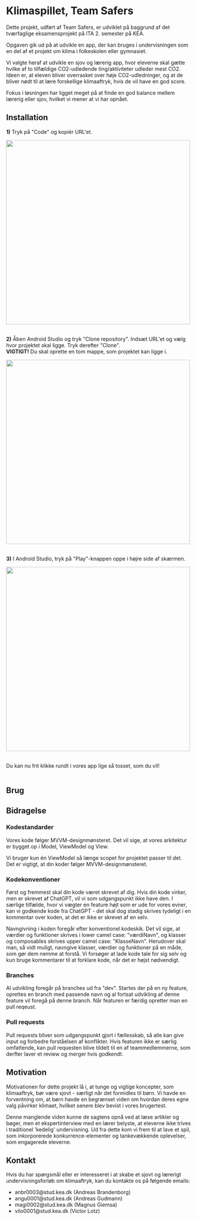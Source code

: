 # Klimaspillet, Team Safers
<p>Dette projekt, udført af Team Safers, er udviklet på baggrund af det tværfaglige eksamensprojekt på ITA 2. semester på KEA.</p>
<p>Opgaven gik ud på at udvikle en app, der kan bruges i undervisningen som en del af et projekt om klima i folkeskolen eller gymnasiet.</p>
<p>Vi valgte heraf at udvikle en sjov og lærerig app, hvor eleverne skal gætte hvilke af to tilfældige CO2-udledende ting/aktiviteter
udleder mest CO2. Ideen er, at eleven bliver overrasket over høje CO2-udledninger, og at de bliver nødt til at lære forskellige klimaaftryk, hvis de vil have en god score. </p>
<p>Fokus i løsningen har ligget meget på at finde en god balance mellem lærerig eller sjov, hvilket vi mener at vi har opnået.</p>

## Installation
**1)** Tryk på "Code" og kopiér URL'et.

<img src="https://github.com/user-attachments/assets/8edd8070-6de4-4d35-8365-04e33c53752a" width="500px">
<br><br>

**2)** Åben Android Studio og tryk "Clone repository". Indsæt URL'et og vælg hvor projektet skal ligge. Tryk derefter "Clone". <br>
**VIGTIGT!** Du skal oprette en tom mappe, som projektet kan ligge i.<br>

<img src="https://github.com/user-attachments/assets/4abdd252-5c0d-4730-a737-1acc493d0a92" width="500px">
<br><br>

**3)** I Android Studio, tryk på "Play"-knappen oppe i højre side af skærmen.

<img src="https://github.com/user-attachments/assets/f9641f29-2f6e-4be8-903e-b89d3cc7701e" width="500px">
<br><br>

Du kan nu frit klikke rundt i vores app lige så tosset, som du vil!
<br><br>


## Brug


## Bidragelse
### Kodestandarder
<p>Vores kode følger MVVM-designmønsteret. Det vil sige, at vores arkitektur er bygget op i Model, ViewModel og View.</p>
<p>Vi bruger kun én ViewModel så længe scopet for projektet passer til det. Det er vigtigt, at din koder følger MVVM-designmønsteret.</p>

### Kodekonventioner
<p>Først og fremmest skal din kode været skrevet af dig. Hvis din kode virker, men er skrevet af ChatGPT, vil vi som udgangspunkt ikke have den. I særlige tilfælde, hvor vi vægter en feature højt som er ude for vores
evner, kan vi godkende kode fra ChatGPT - det skal dog stadig skrives tydeligt i en kommentar over koden, at det er ikke er skrevet af en selv.</p>

<p>Navngivning i koden foregår efter konventionel kodeskik. Det vil sige, at værdier og funktioner skrives i lower camel case: "værdiNavn", og klasser og composables skrives upper camel case: "KlasseNavn".
Herudover skal man, så vidt muligt, navngive klasser, værdier og funktioner på en måde, som gør dem nemme at forstå. Vi forsøger at lade kode tale for sig selv og kun bruge kommentarer til at forklare kode, når det er højst nødvendigt.</p>

### Branches
<p>Al udvikling foregår på branches ud fra "dev". Startes der på en ny feature, oprettes en branch med passende navn og al fortsat udvikling af denne feature vil foregå på denne branch. Når featuren er færdig opretter man en pull reqeust.</p>

### Pull requests
<p>Pull requests bliver som udgangspunkt gjort i fællesskab, så alle kan give input og forbedre forståelsen af konflikter. Hvis featuren ikke er særlig omfattende, kan pull requesten blive tildelt til en af teammedlemmerne, som derfter laver et review
og merger hvis godkendt.</p>

## Motivation
<p>Motivationen for dette projekt lå i, at tunge og vigtige koncepter, som klimaaftryk, bør være sjovt - særligt når det formidles til børn. Vi havde en forventning om, at børn havde en begrænset viden om hvordan deres egne valg påvirker
klimaet, hvilket senere blev bevist i vores brugertest. </p>
<p>Denne manglende viden kunne de sagtens opnå ved at læse artikler og bøger, men et ekspertinterview med en lærer belyste, at eleverne ikke trives i traditionel 'kedelig' undervisning.
Ud fra dette kom vi frem til at lave et spil, som inkorporerede konkurrence-elementer og tankevækkende oplevelser, som engagerede eleverne.</p>

## Kontakt
<p>Hvis du har spørgsmål eller er interesseret i at skabe et sjovt og lærerigt undervisningsforløb om klimaaftryk, kan du kontakte os på følgende emails:</p>
<ul>
  <li>anbr0003@stud.kea.dk (Andreas Brandenborg)</li>
  <li>angu0001@stud.kea.dk (Andreas Gudmann)</li>
  <li>magi0002@stud.kea.dk (Magnus Giemsa)</li>
  <li>vilo0001@stud.kea.dk (Victor Lotz)</li>
</ul>
